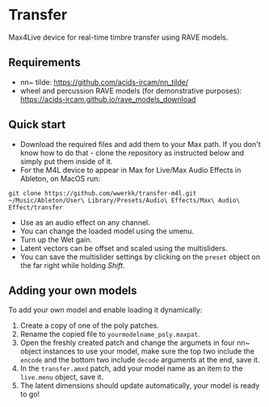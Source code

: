 # Transfer
Max4Live device for real-time timbre transfer using RAVE models.
## Requirements
- nn~ tilde: https://github.com/acids-ircam/nn_tilde/
- wheel and percussion RAVE models (for demonstrative purposes): https://acids-ircam.github.io/rave_models_download
## Quick start
- Download the required files and add them to your Max path.
If you don't know how to do that - clone the repository as instructed below and simply put them inside of it.
- For the M4L device to appear in Max for Live/Max Audio Effects in Ableton, on MacOS run:
```
git clone https://github.com/wwerkk/transfer-m4l.git ~/Music/Ableton/User\ Library/Presets/Audio\ Effects/Max\ Audio\ Effect/transfer
```
- Use as an audio effect on any channel.
- You can change the loaded model using the umenu.
- Turn up the Wet gain.
- Latent vectors can be offset and scaled using the multisliders.
- You can save the multislider settings by clicking on the ``preset`` object on the far right while holding *Shift*.
## Adding your own models
To add your own model and enable loading it dynamically:
1. Create a copy of one of the poly patches.
2. Rename the copied file to ``yourmodelname_poly.maxpat``.
3. Open the freshly created patch and change the argumets in four nn~ object instances to use your model, make sure the top two include the ``encode`` and the bottom two include ``decode`` arguments at the end, save it.
4. In the ``transfer.amxd`` patch, add your model name as an item to the ``live.menu`` object, save it.
5. The latent dimensions should update automatically, your model is ready to go!
